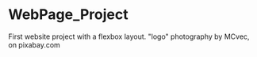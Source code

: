 # WebPage_Project
First website project with a flexbox layout.
"logo" photography by MCvec, on pixabay.com
